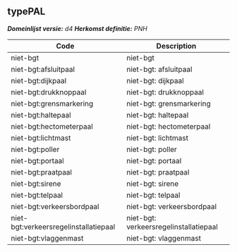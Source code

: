 ## typePAL

*__Domeinlijst versie:__ d4*
*__Herkomst definitie:__ PNH*

|__Code__ |__Description__	|
|	---	|	---	|
| niet-bgt | niet-bgt |
| niet-bgt:afsluitpaal | niet-bgt: afsluitpaal |
| niet-bgt:dijkpaal | niet-bgt: dijkpaal |
| niet-bgt:drukknoppaal | niet-bgt: drukknoppaal |
| niet-bgt:grensmarkering | niet-bgt: grensmarkering |
| niet-bgt:haltepaal | niet-bgt: haltepaal |
| niet-bgt:hectometerpaal | niet-bgt: hectometerpaal |
| niet-bgt:lichtmast | niet-bgt: lichtmast |
| niet-bgt:poller | niet-bgt: poller |
| niet-bgt:portaal | niet-bgt: portaal |
| niet-bgt:praatpaal | niet-bgt: praatpaal |
| niet-bgt:sirene | niet-bgt: sirene |
| niet-bgt:telpaal | niet-bgt: telpaal |
| niet-bgt:verkeersbordpaal | niet-bgt: verkeersbordpaal |
| niet-bgt:verkeersregelinstallatiepaal | niet-bgt: verkeersregelinstallatiepaal |
| niet-bgt:vlaggenmast | niet-bgt: vlaggenmast |
